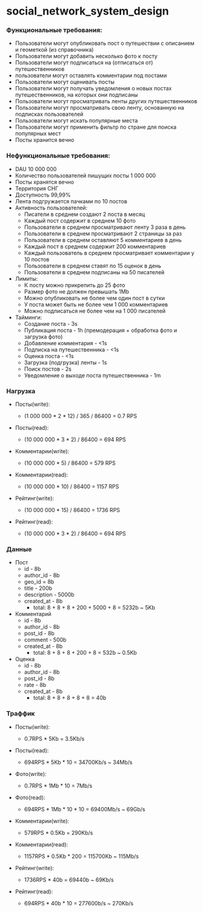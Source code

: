# social_network_system_design

### Функциональные требования:
- Пользователи могут опубликовать пост о путешествии с описанием и геометкой (из справочника)
- Пользователи могут добавить несколько фото к посту
- Пользователи могут подписаться на (отписаться от) путешественников
- пользователи могут оставлять комментарии под постами
- Пользователи могут оценивать посты
- Пользователи могут получать уведомления о новых постах путешественников, на которых они подписаны
- Пользователи могут просматривать ленты других путешественников
- Пользователи могут просматривать свою ленту, основанную на подписках пользователей
- Пользователи могут искать популярные места
- Пользователи могут применить фильтр по стране для поиска популярных мест
- Посты хранится вечно


### Нефункциональные требования:
- DAU 10 000 000
- Количество пользователей пишущих посты 1 000 000
- Посты хранятся вечно
- Территория СНГ
- Доступность 99,99%
- Лента подгружается пачками по 10 постов
- Активность пользователей:
    - Писатели в среднем создают 2 поста в месяц
    - Каждый пост содержит в среднем 10 фото
    - Пользователи в среднем просматривают ленту 3 раза в день
    - Пользователи в среднем просматривают 2 страницы за раз
    - Пользователи в среднем оставляют 5 комментариев в день
    - Каждый пост в среднем содержит 200 комментариев
    - Каждый пользователь в среднем просматривает комментарии у 10 постов
    - Пользователи в среднем ставят по 15 оценок в день
    - Пользователи в среднем подписаны на 50 писателей
- Лимиты:
    - К посту можно прикрепить до 25 фото
    - Размер фото не должен превышать 1Mb
    - Можно опубликовать не более чем один пост в сутки
    - У поста может быть не более чем 1 000 комментариев
    - Можно подписаться не более чем на 1 000 писателей
- Тайминги:
    - Создание поста - 3s
    - Публикация поста - 1h (премодерация + обработка фото и загрузка фото)
    - Добавление комментария - <1s
    - Подписка на путешественника - <1s
    - Оценка поста - <1s
    - Загрузка (подгрузка) ленты - 1s
    - Поиск постов - 2s
    - Уведомление о выходе поста путешественника - 1m 

### Нагрузка
- Посты(write):
    - (1 000 000 * 2 * 12) / 365 / 86400 = 0.7 RPS
- Посты(read):
    - (10 000 000 * 3 * 2) / 86400 = 694 RPS


- Комментарии(write):
    - (10 000 000 * 5) / 86400 = 579 RPS
- Комментарии(read):
    - (10 000 000 * 10) / 86400 = 1157 RPS


- Рейтинг(write):
    - (10 000 000 * 15) / 86400 = 1736 RPS
- Рейтинг(read):
    - (10 000 000 * 3 * 2) / 86400 = 694 RPS

### Данные
  - Пост
    - id - 8b
    - author_id - 8b
    - geo_id = 8b
    - title - 200b
    - description - 5000b
    - created_at - 8b
      - total: 8 + 8 + 8 + 200 + 5000 + 8 = 5232b ~ 5Kb
  - Комментарий
    - id - 8b
    - author_id - 8b
    - post_id - 8b
    - comment - 500b
    - created_at - 8b
      - total: 8 + 8 + 8 + 200 + 8 = 532b ~ 0.5Kb
  - Оценка
    - id - 8b
    - author_id - 8b
    - post_id - 8b
    - rate - 8b
    - created_at - 8b
      - total: 8 + 8 + 8 + 8 + 8 = 40b

### Траффик
- Посты(write):
  - 0.7RPS * 5Kb = 3.5Kb/s
- Посты(read):
  - 694RPS * 5Kb * 10 = 34700Kb/s ~ 34Mb/s

- Фото(write):
  - 0.7RPS * 1Mb * 10 = 7Mb/s
- Фото(read):
  - 694RPS * 1Mb * 10 * 10 = 69400Mb/s ~ 69Gb/s


- Комментарии(write):
  - 579RPS * 0.5Kb = 290Kb/s
- Комментарии(read):
  - 1157RPS * 0.5Kb * 200 = 115700Kb ~ 115Mb/s


- Рейтинг(write):
  - 1736RPS * 40b = 69440b ~ 69Kb/s 
- Рейтинг(read):
  - 694RPS * 40b * 10 = 277600b/s ~ 270Kb/s




